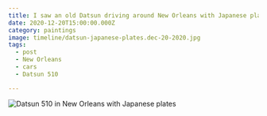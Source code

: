 ```yaml
---
title: I saw an old Datsun driving around New Orleans with Japanese plates.
date: 2020-12-20T15:00:00.000Z
category: paintings
image: timeline/datsun-japanese-plates.dec-20-2020.jpg
tags:
  - post 
  - New Orleans
  - cars
  - Datsun 510

---
```


![Datsun 510 in New Orleans with Japanese plates](/static/img/timeline/datsun-japanese-plates.dec-20-2020.jpg "Datsun 510 in New Orleans with Japanese plates")

